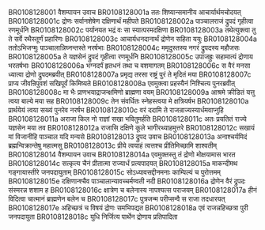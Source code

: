BR0108128001	वैशम्पायन उवाच
BR0108128001a	ततः शिष्यान्समानीय आचार्यार्थमचोदयत्
BR0108128001c	द्रोणः सर्वानशेषेण दक्षिणार्थं महीपते
BR0108128002a	पाञ्चालराजं द्रुपदं गृहीत्वा रणमूर्धनि
BR0108128002c	पर्यानयत भद्रं वः सा स्यात्परमदक्षिणा
BR0108128003a	तथेत्युक्त्वा तु ते सर्वे रथैस्तूर्णं प्रहारिणः
BR0108128003c	आचार्यधनदानार्थं द्रोणेन सहिता ययुः
BR0108128004a	ततोऽभिजग्मुः पाञ्चालान्निघ्नन्तस्ते नरर्षभाः
BR0108128004c	ममृदुस्तस्य नगरं द्रुपदस्य महौजसः
BR0108128005a	ते यज्ञसेनं द्रुपदं गृहीत्वा रणमूर्धनि
BR0108128005c	उपाजह्रुः सहामात्यं द्रोणाय भरतर्षभाः
BR0108128006a	भग्नदर्पं हृतधनं तथा च वशमागतम्
BR0108128006c	स वैरं मनसा ध्यात्वा द्रोणो द्रुपदमब्रवीत्
BR0108128007a	प्रमृद्य तरसा राष्ट्रं पुरं ते मृदितं मया
BR0108128007c	प्राप्य जीवन्रिपुवशं सखिपूर्वं किमिष्यते
BR0108128008a	एवमुक्त्वा प्रहस्यैनं निश्चित्य पुनरब्रवीत्
BR0108128008c	मा भैः प्राणभयाद्राजन्क्षमिणो ब्राह्मणा वयम्
BR0108128009a	आश्रमे क्रीडितं यत्तु त्वया बाल्ये मया सह
BR0108128009c	तेन संवर्धितः स्नेहस्त्वया मे क्षत्रियर्षभ
BR0108128010a	प्रार्थयेयं त्वया सख्यं पुनरेव नरर्षभ
BR0108128010c	वरं ददामि ते राजन्राज्यस्यार्धमवाप्नुहि
BR0108128011a	अराजा किल नो राज्ञां सखा भवितुमर्हति
BR0108128011c	अतः प्रयतितं राज्ये यज्ञसेन मया तव
BR0108128012a	राजासि दक्षिणे कूले भागीरथ्याहमुत्तरे
BR0108128012c	सखायं मां विजानीहि पाञ्चाल यदि मन्यसे
BR0108128013	द्रुपद उवाच
BR0108128013a	अनाश्चर्यमिदं ब्रह्मन्विक्रान्तेषु महात्मसु
BR0108128013c	प्रीये त्वयाहं त्वत्तश्च प्रीतिमिच्छामि शाश्वतीम्
BR0108128014	वैशम्पायन उवाच
BR0108128014a	एवमुक्तस्तु तं द्रोणो मोक्षयामास भारत
BR0108128014c	सत्कृत्य चैनं प्रीतात्मा राज्यार्धं प्रत्यपादयत्
BR0108128015a	माकन्दीमथ गङ्गायास्तीरे जनपदायुताम्
BR0108128015c	सोऽध्यावसद्दीनमनाः काम्पिल्यं च पुरोत्तमम्
BR0108128015e	दक्षिणान्श्चैव पाञ्चालान्यावच्चर्मण्वती नदी
BR0108128016a	द्रोणेन वैरं द्रुपदः संस्मरन्न शशाम ह
BR0108128016c	क्षात्रेण च बलेनास्य नापश्यत्स पराजयम्
BR0108128017a	हीनं विदित्वा चात्मानं ब्राह्मणेन बलेन च
BR0108128017c	पुत्रजन्म परीप्सन्वै स राजा तदधारयत्
BR0108128017e	अहिच्छत्रं च विषयं द्रोणः समभिपद्यत
BR0108128018a	एवं राजन्नहिच्छत्रा पुरी जनपदायुता
BR0108128018c	युधि निर्जित्य पार्थेन द्रोणाय प्रतिपादिता
